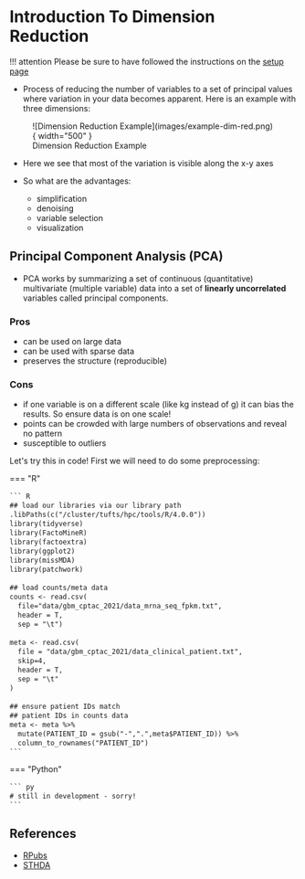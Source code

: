 # Introduction To Dimension Reduction

!!! attention
    Please be sure to have followed the instructions on the [setup page](../setup.md)
    
- Process of reducing the number of variables to a set of principal values where variation in your data becomes apparent. Here is an example with three dimensions:

<figure markdown>
  ![Dimension Reduction Example](images/example-dim-red.png){ width="500" }
  <figcaption>Dimension Reduction Example</figcaption>
</figure>

- Here we see that most of the variation is visible along the x-y axes
- So what are the advantages:

  - simplification
  - denoising
  - variable selection
  - visualization

## Principal Component Analysis (PCA)

- PCA works by summarizing a set of continuous (quantitative) multivariate (multiple variable) data into a set of **linearly uncorrelated** variables called principal components.

### Pros

- can be used on large data
- can be used with sparse data
- preserves the structure (reproducible)

### Cons

- if one variable is on a different scale (like kg instead of g) it can bias the results. So ensure data is on one scale!
- points can be crowded with large numbers of observations and reveal no pattern
- susceptible to outliers

Let's try this in code! First we will need to do some preprocessing:

=== "R"

    ``` R
    ## load our libraries via our library path
    .libPaths(c("/cluster/tufts/hpc/tools/R/4.0.0"))
    library(tidyverse)
    library(FactoMineR)
    library(factoextra)
    library(ggplot2)
    library(missMDA)
    library(patchwork)
    
    ## load counts/meta data
    counts <- read.csv(
      file="data/gbm_cptac_2021/data_mrna_seq_fpkm.txt",
      header = T,
      sep = "\t")

    meta <- read.csv(
      file = "data/gbm_cptac_2021/data_clinical_patient.txt",
      skip=4,
      header = T,
      sep = "\t"
    )
    
    ## ensure patient IDs match 
    ## patient IDs in counts data
    meta <- meta %>%
      mutate(PATIENT_ID = gsub("-",".",meta$PATIENT_ID)) %>%
      column_to_rownames("PATIENT_ID")
    ```

=== "Python"

    ``` py
    # still in development - sorry!
    ```

## References

- [RPubs](https://rpubs.com/Saskia/520216)
- [STHDA](http://www.sthda.com/english/wiki/factoextra-r-package-easy-multivariate-data-analyses-and-elegant-visualization)
